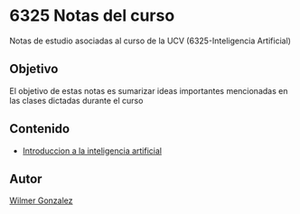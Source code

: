# 6325 Notas del curso
Notas de estudio asociadas al curso de la UCV (6325-Inteligencia Artificial)

## Objetivo
El objetivo de estas notas es sumarizar ideas importantes mencionadas en las clases dictadas durante el curso

## Contenido

- [Introduccion a la inteligencia artificial](intro.pdf)


## Autor
[Wilmer Gonzalez](https://www.linkedin.com/in/wilmeragslin/)



